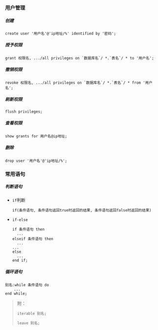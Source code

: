 ### 用户管理

##### 创建

```mysql
create user '用户名'@'ip地址/%' identified by '密码';
```

##### 授予权限

```mysql
grant 权限名, .../all privileges on `数据库名`/ *.`表名`/ * to '用户名';
```

##### 撤销权限

```mysql
revoke 权限名, .../all privileges on `数据库名`/ *.`表名`/ * from '用户名';
```

##### 刷新权限

```mysql
flush privileges;
```

##### 查看权限

```mysql
show grants for 用户名@ip地址;
```

##### 删除

```mysql
drop user '用户名'@'ip地址/%';
```

### 常用语句

##### 判断语句

* `if`判断

    ```mysql
    if(条件语句, 条件语句返回true时返回的结果, 条件语句返回false时返回的结果)
    ```

* `if-else`

    ```mysql
    if 条件语句 then
      ...
    elseif 条件语句 then
      ...
    ...
    else
      ...
    end if;
    ```

##### 循环语句

```mysql
别名:while 条件语句 do
    ...
end while;
```

> 附：
>
> `iterable 别名;`
>
> `leave 别名;`
